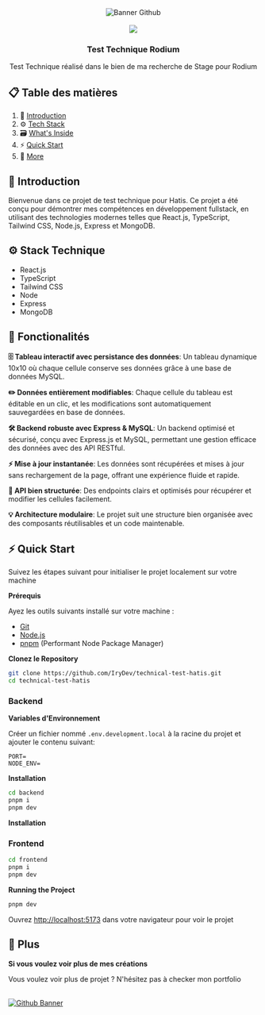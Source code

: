 <div align="center">
      <img src="https://github.com/user-attachments/assets/e73daceb-27ac-49cd-ad81-c6ea53d53f15" alt="Banner Github"/>
  <br />
  <br />

  <div>
    <img src="https://skills-icons.vercel.app/api/icons?i=react,ts,tailwindcss,bun,mongo,express" />
  </div>

  <h3 align="center">Test Technique Rodium</h3>

   <div align="center">
     Test Technique réalisé dans le bien de ma recherche de Stage pour Rodium
    </div>
</div>

## 📋 <a name="table">Table des matières</a>

1. 📱 [Introduction](#introduction)
2. ⚙️ [Tech Stack](#tech-stack)
3. 🗃️ [What's Inside](#whatsinside)
4. ⚡ [Quick Start](#quick-start)
5. 🚀 [More](#more)

## <a name="introduction">📱 Introduction</a>

Bienvenue dans ce projet de test technique pour Hatis. Ce projet a été conçu pour démontrer mes compétences en développement fullstack, en utilisant des technologies modernes telles que React.js, TypeScript, Tailwind CSS, Node.js, Express et MongoDB.

## <a name="tech-stack">⚙️ Stack Technique</a>

- React.js
- TypeScript
- Tailwind CSS
- Node
- Express
- MongoDB

## <a name="features">🔋 Fonctionalités</a>

**🗄️ Tableau interactif avec persistance des données**:
Un tableau dynamique 10x10 où chaque cellule conserve ses données grâce à une base de données MySQL.

**✏️ Données entièrement modifiables**:
Chaque cellule du tableau est éditable en un clic, et les modifications sont automatiquement sauvegardées en base de données.

**🛠️ Backend robuste avec Express & MySQL**:
Un backend optimisé et sécurisé, conçu avec Express.js et MySQL, permettant une gestion efficace des données avec des API RESTful.

**⚡ Mise à jour instantanée**:
Les données sont récupérées et mises à jour sans rechargement de la page, offrant une expérience fluide et rapide.

**🔗 API bien structurée**:
Des endpoints clairs et optimisés pour récupérer et modifier les cellules facilement.

**💡 Architecture modulaire**:
Le projet suit une structure bien organisée avec des composants réutilisables et un code maintenable.

## <a name="quick-start">⚡ Quick Start</a>

Suivez les étapes suivant pour initialiser le projet localement sur votre machine

**Prérequis**

Ayez les outils suivants installé sur votre machine :

- [Git](https://git-scm.com/)
- [Node.js](https://nodejs.org/en)
- [pnpm](https://pnpm.io/) (Performant Node Package Manager)

**Clonez le Repository**

```bash
git clone https://github.com/IryDev/technical-test-hatis.git
cd technical-test-hatis
```

### Backend

**Variables d'Environnement**

Créer un fichier nommé `.env.development.local` à la racine du projet et ajouter le contenu suivant:

```env
PORT=
NODE_ENV=
```

**Installation**

```bash
cd backend
pnpm i
pnpm dev
```

**Installation**

### Frontend

```bash
cd frontend
pnpm i
pnpm dev
```

**Running the Project**

```bash
pnpm dev
```

Ouvrez [http://localhost:5173](http://localhost:5173) dans votre navigateur pour voir le projet

## <a name="more">🚀 Plus </a>

**Si vous voulez voir plus de mes créations**

Vous voulez voir plus de projet ? N'hésitez pas à checker mon portfolio 

<br />
    <a href="https://rey-kosso.com/" target="_blank">
      <img src="https://github.com/user-attachments/assets/98aabe2b-4772-4a67-bbff-f4e243ce1e47" alt="Github Banner"/>
    </a>
<br />
